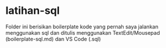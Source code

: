 # latihan-sql
Folder ini berisikan boilerplate kode yang pernah saya jalankan menggunakan sql dan ditulis menggunakan TextEdit/Mousepad (boilerplate-sql.md) dan VS Code (.sql)